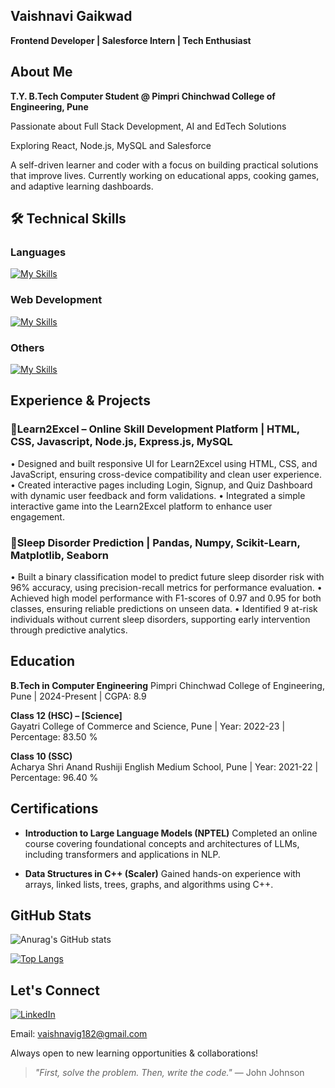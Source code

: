 ## Vaishnavi Gaikwad
**Frontend Developer | Salesforce Intern | Tech Enthusiast**

## About Me

**T.Y. B.Tech Computer Student @ Pimpri Chinchwad College of Engineering, Pune**

Passionate about Full Stack Development, AI and EdTech Solutions  

Exploring React, Node.js, MySQL and Salesforce  

A self-driven learner and coder with a focus on building practical solutions that improve lives. Currently working on educational apps, cooking games, and adaptive learning dashboards.

## 🛠️ Technical Skills

### Languages  
[![My Skills](https://skillicons.dev/icons?i=cpp,py&theme=light)](https://skillicons.dev)

### Web Development  
[![My Skills](https://skillicons.dev/icons?i=html,css,js,react,tailwind,bootstrap,vite,nodejs,npm,express,figma,postman,mysql,mongodb&theme=light)](https://skillicons.dev)
### Others  
[![My Skills](https://skillicons.dev/icons?i=ai,tensorflow,sklearn,vscode,git,github&theme=light)](https://skillicons.dev)

## Experience & Projects 

### 🔹Learn2Excel – Online Skill Development Platform | HTML, CSS, Javascript, Node.js, Express.js, MySQL 
• Designed and built responsive UI for Learn2Excel using HTML, CSS, and JavaScript, ensuring 
cross-device compatibility and clean user experience. 
• Created interactive pages including Login, Signup, and Quiz Dashboard with dynamic user feedback 
and form validations. 
• Integrated a simple interactive game into the Learn2Excel platform to enhance user engagement. 

### 🔹Sleep Disorder Prediction | Pandas, Numpy, Scikit-Learn, Matplotlib, Seaborn 
• Built a binary classification model to predict future sleep disorder risk with 96% accuracy, using 
precision-recall metrics for performance evaluation. 
• Achieved high model performance with F1-scores of 0.97 and 0.95 for both classes, ensuring reliable 
predictions on unseen data. 
• Identified 9 at-risk individuals without current sleep disorders, supporting early intervention through 
predictive analytics.

## Education

**B.Tech in Computer Engineering**
Pimpri Chinchwad College of Engineering, Pune | 2024-Present | CGPA: 8.9

**Class 12 (HSC) – [Science]**  
Gayatri College of Commerce and Science, Pune | Year: 2022-23 | Percentage: 83.50 %

**Class 10 (SSC)**  
Acharya Shri Anand Rushiji English Medium School, Pune | Year: 2021-22 | Percentage: 96.40 %

## Certifications

- **Introduction to Large Language Models (NPTEL)**
Completed an online course covering foundational concepts and architectures of LLMs, including 
transformers and applications in NLP.

- **Data Structures in C++ (Scaler)**
Gained hands-on experience with arrays, linked lists, trees, graphs, and algorithms using C++. 

## GitHub Stats

![Anurag's GitHub stats](https://github-readme-stats.vercel.app/api?username=VaishnaviGaikwad182&show_icons=true)

[![Top Langs](https://github-readme-stats.vercel.app/api/top-langs/?username=VaishnaviGaikwad182&layout=donut)](https://github.com/VaishnaviGaikwad182/github-readme-stats)

## Let's Connect

[![LinkedIn](https://img.shields.io/badge/LinkedIn-0077B5?style=for-the-badge&logo=linkedin&logoColor=white)]([https://www.linkedin.com/in/yourusername](https://www.linkedin.com/in/vaishnavi-gaikwad-675093294))

Email: vaishnavig182@gmail.com

Always open to new learning opportunities & collaborations!

> _"First, solve the problem. Then, write the code."_ — John Johnson






